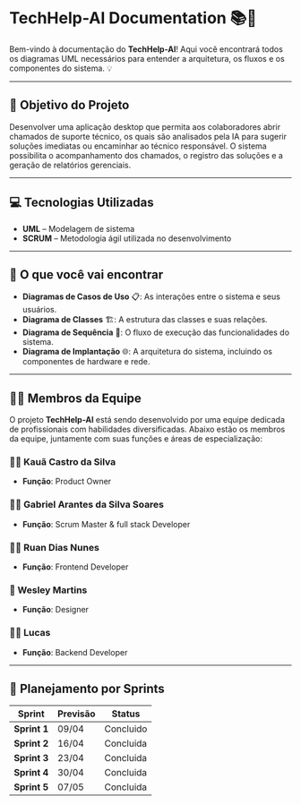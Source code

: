 # TechHelp-AI Documentation 📚🚀

Bem-vindo à documentação do **TechHelp-AI**! Aqui você encontrará todos os diagramas UML necessários para entender a arquitetura, os fluxos e os componentes do sistema. 💡

---

## 🎯 Objetivo do Projeto
Desenvolver uma aplicação desktop que permita aos colaboradores abrir chamados de suporte técnico, os quais são analisados pela IA para sugerir soluções imediatas ou encaminhar ao técnico responsável. O sistema possibilita o acompanhamento dos chamados, o registro das soluções e a geração de relatórios gerenciais.

---

## 💻 Tecnologias Utilizadas

- **UML** – Modelagem de sistema
- **SCRUM** – Metodologia ágil utilizada no desenvolvimento

---

## 🚀 O que você vai encontrar

- **Diagramas de Casos de Uso** 📋: As interações entre o sistema e seus usuários.
- **Diagrama de Classes** 🏗️: A estrutura das classes e suas relações.
- **Diagrama de Sequência** 🔄: O fluxo de execução das funcionalidades do sistema.
- **Diagrama de Implantação** 🌐: A arquitetura do sistema, incluindo os componentes de hardware e rede.

---

## 👨‍💻 Membros da Equipe

O projeto **TechHelp-AI** está sendo desenvolvido por uma equipe dedicada de profissionais com habilidades diversificadas. Abaixo estão os membros da equipe, juntamente com suas funções e áreas de especialização:

### 🧑‍💼 Kauã Castro da Silva
- **Função**: Product Owner 

###  🧑‍🏫  Gabriel Arantes da Silva Soares
- **Função**: Scrum Master & full stack Developer

### 🧑‍💻 Ruan Dias Nunes
- **Função**: Frontend Developer

### 🎨 Wesley Martins
- **Função**: Designer

### 🧑‍💻 Lucas
- **Função**: Backend Developer
  
---

## 📅 Planejamento por Sprints

| **Sprint** | **Previsão** | **Status** |
|------------|--------------|------------------------|
| **Sprint 1** | 09/04 | Concluido |
| **Sprint 2** | 16/04 | Concluida |
| **Sprint 3** | 23/04 | Concluida |
| **Sprint 4** | 30/04 | Concluida |
| **Sprint 5** | 07/05 | Concluida |
